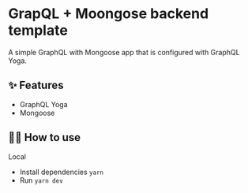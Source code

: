 # GrapQL + Moongose backend template

A simple GraphQL with Mongoose app that is configured with GraphQL Yoga.

## ✨ Features

-   GraphQL Yoga
-   Mongoose

## 💁‍♀️ How to use

Local

-   Install dependencies `yarn`
-   Run `yarn dev`
